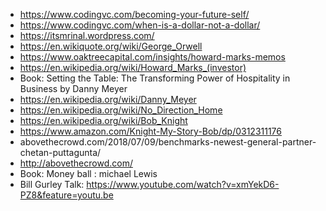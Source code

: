 - https://www.codingvc.com/becoming-your-future-self/
- https://www.codingvc.com/when-is-a-dollar-not-a-dollar/
- https://itsmrinal.wordpress.com/
- https://en.wikiquote.org/wiki/George_Orwell
- https://www.oaktreecapital.com/insights/howard-marks-memos
- https://en.wikipedia.org/wiki/Howard_Marks_(investor)
- Book: Setting the Table: The Transforming Power of Hospitality in Business by Danny Meyer
- https://en.wikipedia.org/wiki/Danny_Meyer
- https://en.wikipedia.org/wiki/No_Direction_Home
- https://en.wikipedia.org/wiki/Bob_Knight
- https://www.amazon.com/Knight-My-Story-Bob/dp/0312311176
- abovethecrowd.com/2018/07/09/benchmarks-newest-general-partner-chetan-puttagunta/
- http://abovethecrowd.com/
- Book: Money ball : michael Lewis 
- Bill Gurley Talk: https://www.youtube.com/watch?v=xmYekD6-PZ8&feature=youtu.be
